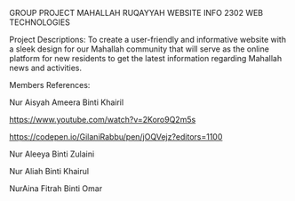 GROUP PROJECT
MAHALLAH RUQAYYAH WEBSITE
INFO 2302 WEB TECHNOLOGIES

Project Descriptions:
To create a user-friendly and informative website with a sleek design for our Mahallah community that will serve as
the online platform for new residents to get the latest information regarding Mahallah news and activities.

Members References: 

Nur Aisyah Ameera Binti Khairil 

https://www.youtube.com/watch?v=2Koro9Q2m5s

https://codepen.io/GilaniRabbu/pen/jOQVejz?editors=1100

Nur Aleeya Binti Zulaini 

Nur Aliah Binti Khairul

NurAina Fitrah Binti Omar


